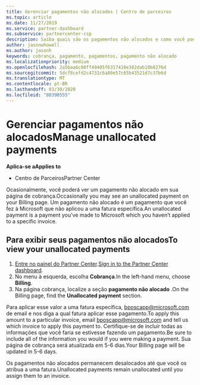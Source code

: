 ```yaml
---
title: Gerenciar pagamentos não alocados | Centro de parceiros
ms.topic: article
ms.date: 11/27/2019
ms.service: partner-dashboard
ms.subservice: partnercenter-csp
description: Saiba quais são os pagamentos não alocados e como você pode aplicá-los às suas faturas.
author: jasonwhowell
ms.author: jasonh
keywords: cobrança, pagamento, pagamentos, pagamento não alocado
ms.localizationpriority: medium
ms.openlocfilehash: 2a5baa6c08ff49405f6317410e382dab10b8276d
ms.sourcegitcommit: 5dcf8cefd2c4731c6a80e57c65b43521d7c37b6d
ms.translationtype: MT
ms.contentlocale: pt-BR
ms.lasthandoff: 03/30/2020
ms.locfileid: "80390555"
---
```

# <a name="manage-unallocated-payments"></a><span data-ttu-id="abc0e-104">Gerenciar pagamentos não alocados</span><span class="sxs-lookup"><span data-stu-id="abc0e-104">Manage unallocated payments</span></span>

<span data-ttu-id="abc0e-105">**Aplica-se a**</span><span class="sxs-lookup"><span data-stu-id="abc0e-105">**Applies to**</span></span>

- <span data-ttu-id="abc0e-106">Centro de Parceiros</span><span class="sxs-lookup"><span data-stu-id="abc0e-106">Partner Center</span></span>

<span data-ttu-id="abc0e-107">Ocasionalmente, você poderá ver um pagamento não alocado em sua página de cobrança.</span><span class="sxs-lookup"><span data-stu-id="abc0e-107">Occasionally you may see an unallocated payment on your Billing page.</span></span> <span data-ttu-id="abc0e-108">Um pagamento não alocado é um pagamento que você fez à Microsoft que não aplicou a uma fatura específica.</span><span class="sxs-lookup"><span data-stu-id="abc0e-108">An unallocated payment is a payment you’ve made to Microsoft which you haven’t applied to a specific invoice.</span></span>

## <a name="to-view-your-unallocated-payments"></a><span data-ttu-id="abc0e-109">Para exibir seus pagamentos não alocados</span><span class="sxs-lookup"><span data-stu-id="abc0e-109">To view your unallocated payments</span></span>

1.  <span data-ttu-id="abc0e-110">[Entre no painel do Partner Center](https://partner.microsoft.com/en-us/dashboard/home).</span><span class="sxs-lookup"><span data-stu-id="abc0e-110">[Sign in to the Partner Center dashboard](https://partner.microsoft.com/en-us/dashboard/home).</span></span>
2.  <span data-ttu-id="abc0e-111">No menu à esquerda, escolha **Cobrança**.</span><span class="sxs-lookup"><span data-stu-id="abc0e-111">In the left-hand menu, choose **Billing**.</span></span>
3.  <span data-ttu-id="abc0e-112">Na página cobrança, localize a seção **pagamento não alocado** .</span><span class="sxs-lookup"><span data-stu-id="abc0e-112">On the Billing page, find the **Unallocated payment** section.</span></span> 

<span data-ttu-id="abc0e-113">Para aplicar esse valor a uma fatura específica, bposcapp@microsoft.com de email e nos diga a qual fatura aplicar esse pagamento.</span><span class="sxs-lookup"><span data-stu-id="abc0e-113">To apply this amount to a particular invoice, email bposcapp@microsoft.com and tell us which invoice to apply this payment to.</span></span> <span data-ttu-id="abc0e-114">Certifique-se de incluir todas as informações que você faria se estivesse fazendo um pagamento.</span><span class="sxs-lookup"><span data-stu-id="abc0e-114">Be sure to include all of the information you would if you were making a payment.</span></span> <span data-ttu-id="abc0e-115">Sua página de cobrança será atualizada em 5-6 dias.</span><span class="sxs-lookup"><span data-stu-id="abc0e-115">Your Billing page will be updated in 5-6 days.</span></span> 

<span data-ttu-id="abc0e-116">Os pagamentos não alocados permanecem desalocados até que você os atribua a uma fatura.</span><span class="sxs-lookup"><span data-stu-id="abc0e-116">Unallocated payments remain unallocated until you assign them to an invoice.</span></span> 
